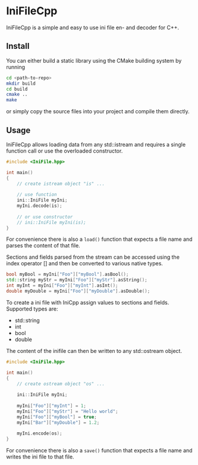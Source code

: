 # IniFileCpp

IniFileCpp is a simple and easy to use ini file en- and decoder for C++.

## Install

You can either build a static library using the CMake building system by running

```sh
cd <path-to-repo>
mkdir build
cd build
cmake ..
make
``` 

or simply copy the source files into your project and compile them directly.

## Usage

IniFileCpp allows loading data from any std::istream and requires a single function call or use the overloaded constructor.

```cpp
#include <IniFile.hpp>

int main()
{
	// create istream object "is" ...
	
	// use function	
	ini::IniFile myIni;
	myIni.decode(is);
	
	// or use constructor
	// ini::IniFile myIni(is);
}
```


For convenience there is also a ```load()``` function that expects a file name and parses the content of that file.

Sections and fields parsed from the stream can be accessed using the index operator [] and then be converted to various native types.

```cpp
bool myBool = myIni["Foo"]["myBool"].asBool();
std::string myStr = myIni["Foo"]["myStr"].asString();
int myInt = myIni["Foo"]["myInt"].asInt();
double myDouble = myIni["Foo"]["myDouble"].asDouble();
```

To create a ini file with IniCpp assign values to sections and fields. Supported types are:

* std::string
* int
* bool
* double

The content of the inifile can then be written to any std::ostream object.

```cpp
#include <IniFile.hpp>

int main()
{
	// create ostream object "os" ...
	
	ini::IniFile myIni;
	
	myIni["Foo"]["myInt"] = 1;
	myIni["Foo"]["myStr"] = "Hello world";
	myIni["Foo"]["myBool"] = true;
	myIni["Bar"]["myDouble"] = 1.2;
	
	myIni.encode(os);
}
```

For convenience there is also a ```save()``` function that expects a file name and writes the ini file to that file.
